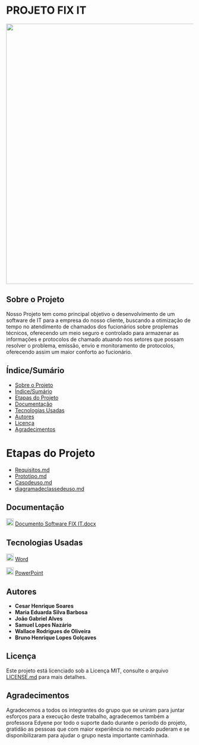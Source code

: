 # PROJETO FIX IT

<div align="center">
<img src="https://user-images.githubusercontent.com/103187575/187564198-b9cbab96-354f-42b9-a775-bd77ceb0bb5c.png" width="700px" /> 
</div> 


## Sobre o Projeto

Nosso Projeto tem como principal objetivo o desenvolvimento de um software de IT para a empresa do nosso cliente, buscando a otimização de tempo no atendimento de chamados dos fucionários sobre proplemas técnicos, oferecendo um meio seguro e controlado para armazenar as informações e protocolos de chamado  atuando nos setores que possam resolver o problema, emissão, envio e monitoramento de protocolos, oferecendo assim um maior conforto ao fucionário.


## Índice/Sumário

* [Sobre o Projeto](#Sobre-o-Projeto) 
* [Índice/Sumário](#Índice-/-Sumário)
* [Etapas do Projeto](#Etapas-do-Projeto)
* [Documentação](#Documentação)
* [Tecnologias Usadas](#Tecnologias-Usadas)
* [Autores](#Autores)
* [Licença](#Licença)
* [Agradecimentos](#Agradecimentos)



# Etapas do Projeto

* [Requisitos.md](Requisitos.md)
* [Prototipo.md](Prototipo.md)
* [Casodeuso.md](Casodeuso.md)
* [diagramadeclassedeuso.md](diagramadeclassedeuso.md)


## Documentação



<img src="https://cdn-icons-png.flaticon.com/512/2875/2875411.png" width="20px" /> [Documento Software FIX IT.docx](https://github.com/samuelllopes/Projeto-Fix-IT/files/9457169/Documento.Software.FIX.IT.docx)


## Tecnologias Usadas



<img src="https://i.pinimg.com/originals/46/aa/96/46aa967637e21e2a7f7bbef5196a663c.jpg" width="20px" /> [Word](https://www.microsoft.com/pt-br/microsoft-365)

<img src="https://user-images.githubusercontent.com/103187575/172058744-cfce09c5-cec0-4986-938f-149e967017c3.png" width="20px" /> [PowerPoint](https://www.microsoft.com/pt-br/microsoft-365)





## Autores

- **Cesar Henrique Soares**
 - **Maria Eduarda Silva Barbosa**
 - **João Gabriel Alves**
 - **Samuel Lopes Nazário**
 - **Wallace Rodrigues de Oliveira**
 - **Bruno Henrique Lopes Golçaves**



## Licença
Este projeto está licenciado sob a Licença MIT, consulte o arquivo [LICENSE.md](https://github.com/samuelllopes/Projeto-Fix-IT/blob/main/LICENSE) para mais detalhes.



## Agradecimentos  

Agradecemos a todos os integrantes do grupo que se uniram para juntar esforços para a execução deste trabalho, agradecemos também a professora Edyene por todo o suporte dado durante o período do projeto, gratidão as pessoas que com maior experiência no mercado puderam e se disponibilizaram para ajudar o grupo nesta importante caminhada.
